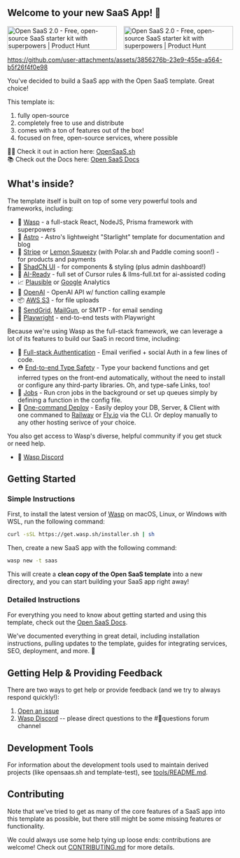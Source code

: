 ## Welcome to your new SaaS App! 🎉

<div style="display: flex; gap: 16px; align-items: center;">
  <a href="https://www.producthunt.com/products/open-saas?embed=true&utm_source=badge-top-post-topic-badge&utm_medium=badge&utm_source=badge-open&#0045;saas&#0045;2&#0045;0" target="_blank">
    <img src="https://api.producthunt.com/widgets/embed-image/v1/top-post-topic-badge.svg?post_id=1023519&theme=neutral&period=weekly&topic_id=237&t=1760520428563" alt="Open&#0032;SaaS&#0032;2&#0046;0 - Free&#0044;&#0032;open&#0045;source&#0032;SaaS&#0032;starter&#0032;kit&#0032;with&#0032;superpowers | Product Hunt" style="width: 250px; height: 54px;" width="250" height="54" />
  </a>
  <a href="https://www.producthunt.com/products/open-saas?embed=true&utm_source=badge-top-post-badge&utm_medium=badge&utm_source=badge-open&#0045;saas&#0045;2&#0045;0" target="_blank">
    <img src="https://api.producthunt.com/widgets/embed-image/v1/top-post-badge.svg?post_id=1023519&theme=neutral&period=daily&t=1760520428563" alt="Open&#0032;SaaS&#0032;2&#0046;0 - Free&#0044;&#0032;open&#0045;source&#0032;SaaS&#0032;starter&#0032;kit&#0032;with&#0032;superpowers | Product Hunt" style="width: 250px; height: 54px;" width="250" height="54" />
  </a>
</div>

https://github.com/user-attachments/assets/3856276b-23e9-455e-a564-b5f26f4f0e98

You've decided to build a SaaS app with the Open SaaS template. Great choice!

This template is:

1. fully open-source
2. completely free to use and distribute
3. comes with a ton of features out of the box!
4. focused on free, open-source services, where possible

🧑‍💻 Check it out in action here: [OpenSaaS.sh](https://opensaas.sh)  
📚 Check out the Docs here: [Open SaaS Docs](https://docs.opensaas.sh)

## What's inside?

The template itself is built on top of some very powerful tools and frameworks, including:

- 🐝 [Wasp](https://wasp.sh) - a full-stack React, NodeJS, Prisma framework with superpowers
- 🚀 [Astro](https://starlight.astro.build/) - Astro's lightweight "Starlight" template for documentation and blog
- 💸 [Stripe](https://stripe.com) or [Lemon Squeezy](https://lemonsqueezy.com/) (with Polar.sh and Paddle coming soon!) - for products and payments
- 💅 [ShadCN UI](https://tailwindcss.com) - for components & styling (plus admin dashboard!)
- 🤖 [AI-Ready](https://docs.opensaas.sh/) - full set of Cursor rules & llms-full.txt for ai-assisted coding
- 📈 [Plausible](https://plausible.io) or [Google](https://analytics.google.com/) Analytics
- 🤖 [OpenAI](https://openai.com) - OpenAI API w/ function calling example
- 📦 [AWS S3](https://aws.amazon.com/s3/) - for file uploads
- 📧 [SendGrid](https://sendgrid.com), [MailGun](https://mailgun.com), or SMTP - for email sending
- 🧪 [Playwright](https://playwright.dev) - end-to-end tests with Playwright

Because we're using Wasp as the full-stack framework, we can leverage a lot of its features to build our SaaS in record time, including:

- 🔐 [Full-stack Authentication](https://wasp.sh/docs/auth/overview) - Email verified + social Auth in a few lines of code.
- ⛑ [End-to-end Type Safety](https://wasp.sh/docs/data-model/operations/overview) - Type your backend functions and get inferred types on the front-end automatically, without the need to install or configure any third-party libraries. Oh, and type-safe Links, too!
- 🤖 [Jobs](https://wasp.sh/docs/advanced/jobs) - Run cron jobs in the background or set up queues simply by defining a function in the config file.
- 🚀 [One-command Deploy](https://wasp.sh/docs/advanced/deployment/overview) - Easily deploy your DB, Server, & Client with one commaned to [Railway](https://railway.app) or [Fly.io](https://fly.io) via the CLI. Or deploy manually to any other hosting serivce of your choice.

You also get access to Wasp's diverse, helpful community if you get stuck or need help.

- 🤝 [Wasp Discord](https://discord.gg/aCamt5wCpS)

## Getting Started

### Simple Instructions

First, to install the latest version of [Wasp](https://wasp.sh/) on macOS, Linux, or Windows with WSL, run the following command:

```bash
curl -sSL https://get.wasp.sh/installer.sh | sh
```

Then, create a new SaaS app with the following command:

```bash
wasp new -t saas
```

This will create a **clean copy of the Open SaaS template** into a new directory, and you can start building your SaaS app right away!

### Detailed Instructions

For everything you need to know about getting started and using this template, check out the [Open SaaS Docs](https://docs.opensaas.sh).

We've documented everything in great detail, including installation instructions, pulling updates to the template, guides for integrating services, SEO, deployment, and more. 🚀

## Getting Help & Providing Feedback

There are two ways to get help or provide feedback (and we try to always respond quickly!):

1. [Open an issue](https://github.com/wasp-lang/open-saas/issues)
2. [Wasp Discord](https://discord.gg/aCamt5wCpS) -- please direct questions to the #🙋questions forum channel

## Development Tools

For information about the development tools used to maintain derived projects (like opensaas.sh and template-test), see [tools/README.md](./tools/README.md).

## Contributing

Note that we've tried to get as many of the core features of a SaaS app into this template as possible, but there still might be some missing features or functionality.

We could always use some help tying up loose ends: contributions are welcome! Check out [CONTRIBUTING.md](/CONTRIBUTING.md) for more details.
